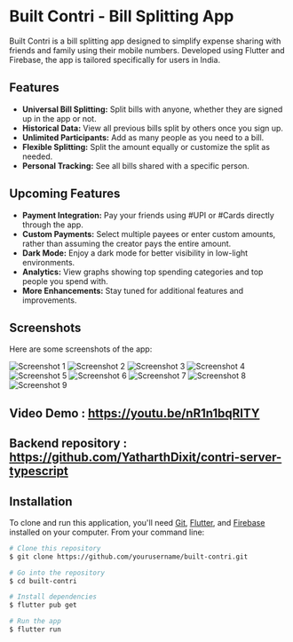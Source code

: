 # Built Contri - Bill Splitting App

Built Contri is a bill splitting app designed to simplify expense sharing with friends and family using their mobile numbers. Developed using Flutter and Firebase, the app is tailored specifically for users in India.

## Features

- **Universal Bill Splitting:** Split bills with anyone, whether they are signed up in the app or not.
- **Historical Data:** View all previous bills split by others once you sign up.
- **Unlimited Participants:** Add as many people as you need to a bill.
- **Flexible Splitting:** Split the amount equally or customize the split as needed.
- **Personal Tracking:** See all bills shared with a specific person.

## Upcoming Features

- **Payment Integration:** Pay your friends using #UPI or #Cards directly through the app.
- **Custom Payments:** Select multiple payees or enter custom amounts, rather than assuming the creator pays the entire amount.
- **Dark Mode:** Enjoy a dark mode for better visibility in low-light environments.
- **Analytics:** View graphs showing top spending categories and top people you spend with.
- **More Enhancements:** Stay tuned for additional features and improvements.

## Screenshots

Here are some screenshots of the app:

![Screenshot 1](https://github.com/YatharthDixit/contri-new/blob/main/Screenshots/1.png)
![Screenshot 2](https://github.com/YatharthDixit/contri-new/blob/main/Screenshots/2.png)
![Screenshot 3](https://github.com/YatharthDixit/contri-new/blob/main/Screenshots/3.png)
![Screenshot 4](https://github.com/YatharthDixit/contri-new/blob/main/Screenshots/4.png)
![Screenshot 5](https://github.com/YatharthDixit/contri-new/blob/main/Screenshots/5.png)
![Screenshot 6](https://github.com/YatharthDixit/contri-new/blob/main/Screenshots/6.png)
![Screenshot 7](https://github.com/YatharthDixit/contri-new/blob/main/Screenshots/7.png)
![Screenshot 8](https://github.com/YatharthDixit/contri-new/blob/main/Screenshots/8.png)
![Screenshot 9](https://github.com/YatharthDixit/contri-new/blob/main/Screenshots/9.png)

## Video Demo : https://youtu.be/nR1n1bqRITY

## Backend repository : https://github.com/YatharthDixit/contri-server-typescript

## Installation

To clone and run this application, you'll need [Git](https://git-scm.com), [Flutter](https://flutter.dev), and [Firebase](https://firebase.google.com) installed on your computer. From your command line:

```bash
# Clone this repository
$ git clone https://github.com/yourusername/built-contri.git

# Go into the repository
$ cd built-contri

# Install dependencies
$ flutter pub get

# Run the app
$ flutter run
```
